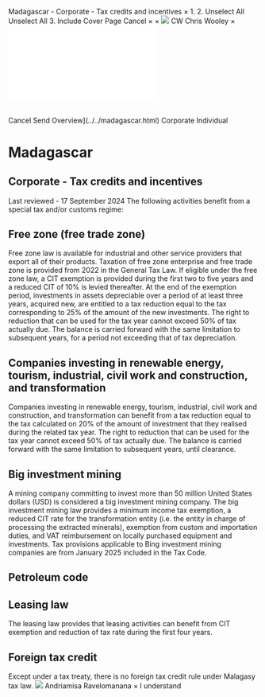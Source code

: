 Madagascar - Corporate - Tax credits and incentives
×
1.
2.
Unselect All
Unselect All
3.
Include Cover Page
Cancel
×
×
![](../../-/media/world-wide-tax-summaries/attachments/global---chris-wooley.ashx%3Frev=ac5e5f3223b34096b1afc2a6009c7320&revision=ac5e5f32-23b3-4096-b1af-c2a6009c7320&hash=859B7ADC84DC2CBEC9760E9E6EE7DE6D0A8BFCDF)
CW
Chris Wooley
×
![](tax-credits-and-incentives.html)
######
Cancel
Send
Overview](../../madagascar.html)
Corporate
Individual
# Madagascar
## Corporate - Tax credits and incentives
Last reviewed - 17 September 2024
The following activities benefit from a special tax and/or customs regime:
## Free zone (free trade zone)
Free zone law is available for industrial and other service providers that export all of their products. Taxation of free zone enterprise and free trade zone is provided from 2022 in the General Tax Law. If eligible under the free zone law, a CIT exemption is provided during the first two to five years and a reduced CIT of 10% is levied thereafter.
At the end of the exemption period, investments in assets depreciable over a period of at least three years, acquired new, are entitled to a tax reduction equal to the tax corresponding to 25% of the amount of the new investments. The right to reduction that can be used for the tax year cannot exceed 50% of tax actually due. The balance is carried forward with the same limitation to subsequent years, for a period not exceeding that of tax depreciation.
## Companies investing in renewable energy, tourism, industrial, civil work and construction, and transformation
Companies investing in renewable energy, tourism, industrial, civil work and construction, and transformation can benefit from a tax reduction equal to the tax calculated on 20% of the amount of investment that they realised during the related tax year. The right to reduction that can be used for the tax year cannot exceed 50% of tax actually due. The balance is carried forward with the same limitation to subsequent years, until clearance.
## Big investment mining
A mining company committing to invest more than 50 million United States dollars (USD) is considered a big investment mining company. The big investment mining law provides a minimum income tax exemption, a reduced CIT rate for the transformation entity (i.e. the entity in charge of processing the extracted minerals), exemption from custom and importation duties, and VAT reimbursement on locally purchased equipment and investments. Tax provisions applicable to Bing investment mining companies are from January 2025 included in the Tax Code.
## Petroleum code
## Leasing law
The leasing law provides that leasing activities can benefit from CIT exemption and reduction of tax rate during the first four years.
## Foreign tax credit
Except under a tax treaty, there is no foreign tax credit rule under Malagasy tax law.
![](../../-/media/world-wide-tax-summaries/attachments/madagascar---andriamisa-ravelomanana.ashx%3Frev=22c5f70e2e6848d6a7278a723f553d83&revision=22c5f70e-2e68-48d6-a727-8a723f553d83&hash=6A92A76262C9B10C1B6A9A27799308FB91827958)
Andriamisa Ravelomanana
×
I understand